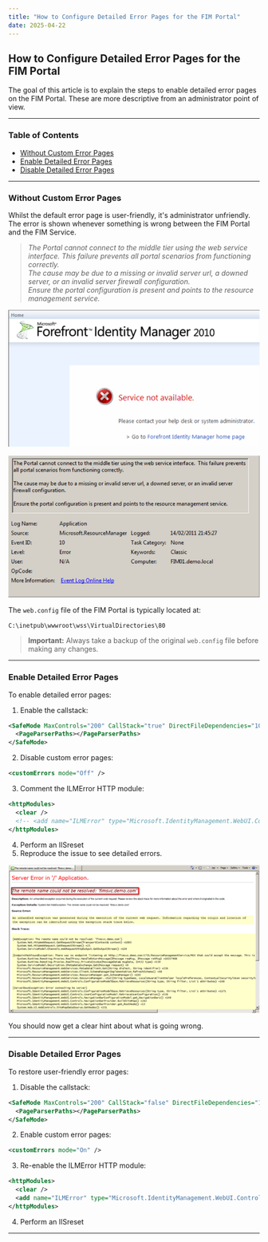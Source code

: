 ```yaml
---
title: "How to Configure Detailed Error Pages for the FIM Portal"
date: 2025-04-22
---
```


## How to Configure Detailed Error Pages for the FIM Portal

The goal of this article is to explain the steps to enable detailed error pages on the FIM Portal. These are more descriptive from an administrator point of view.

---

### Table of Contents

- [Without Custom Error Pages](#without-custom-error-pages)  
- [Enable Detailed Error Pages](#enable-detailed-error-pages)  
- [Disable Detailed Error Pages](#disable-detailed-error-pages)  

---

### Without Custom Error Pages

Whilst the default error page is user-friendly, it's administrator unfriendly. The error is shown whenever something is wrong between the FIM Portal and the FIM Service.

> _The Portal cannot connect to the middle tier using the web service interface. This failure prevents all portal scenarios from functioning correctly._  
> _The cause may be due to a missing or invalid server url, a downed server, or an invalid server firewall configuration._  
> _Ensure the portal configuration is present and points to the resource management service._

![](assets/Enable%20FIM%20Detailed%20Error%20Pages/2025-04-22-17-42-54.png)

![](assets/Enable%20FIM%20Detailed%20Error%20Pages/2025-04-22-17-43-02.png)


The `web.config` file of the FIM Portal is typically located at:

```
C:\inetpub\wwwroot\wss\VirtualDirectories\80
```

> **Important:** Always take a backup of the original `web.config` file before making any changes.

---

### Enable Detailed Error Pages

To enable detailed error pages:

1. Enable the callstack:

```xml
<SafeMode MaxControls="200" CallStack="true" DirectFileDependencies="10" TotalFileDependencies="50" AllowPageLevelTrace="false">
  <PageParserPaths></PageParserPaths>
</SafeMode>
```

2. Disable custom error pages:

```xml
<customErrors mode="Off" />
```

3. Comment the ILMError HTTP module:

```xml
<httpModules>
  <clear />
  <!-- <add name="ILMError" type="Microsoft.IdentityManagement.WebUI.Controls.ErrorHandlingModule, Microsoft.IdentityManagement.WebUI.Controls, Version=4.0.3561.2, Culture=neutral, PublicKeyToken=31bf3856ad364e35" /> -->
</httpModules>
```

4. Perform an IISreset  
5. Reproduce the issue to see detailed errors.

![](assets/Enable%20FIM%20Detailed%20Error%20Pages/2025-04-22-17-42-02.png)


You should now get a clear hint about what is going wrong.

---

### Disable Detailed Error Pages

To restore user-friendly error pages:

1. Disable the callstack:

```xml
<SafeMode MaxControls="200" CallStack="false" DirectFileDependencies="10" TotalFileDependencies="50" AllowPageLevelTrace="false">
  <PageParserPaths></PageParserPaths>
</SafeMode>
```

2. Enable custom error pages:

```xml
<customErrors mode="On" />
```

3. Re-enable the ILMError HTTP module:

```xml
<httpModules>
  <clear />
  <add name="ILMError" type="Microsoft.IdentityManagement.WebUI.Controls.ErrorHandlingModule, Microsoft.IdentityManagement.WebUI.Controls, Version=4.0.3561.2, Culture=neutral, PublicKeyToken=31bf3856ad364e35" />
</httpModules>
```

4. Perform an IISreset

---
